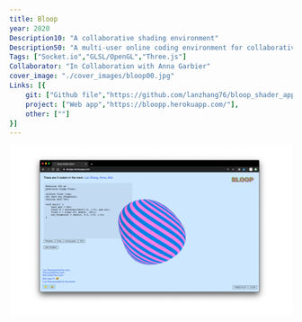 ```yaml
---
title: Bloop
year: 2020
Description10: "A collaborative shading environment"
Description50: "A multi-user online coding environment for collaboratively making GLSL shaders on a blob geometry."
Tags: ["Socket.io","GLSL/OpenGL","Three.js"]
Collaborator: "In Collaboration with Anna Garbier"
cover_image: "./cover_images/bloop00.jpg"
Links: [{
    git: ["Github file","https://github.com/lanzhang76/bloop_shader_app"],
    project: ["Web app","https://bloopp.herokuapp.com/"],
    other: [""]
}]
---
```


![cover](./cover_images/bloop00.jpg)